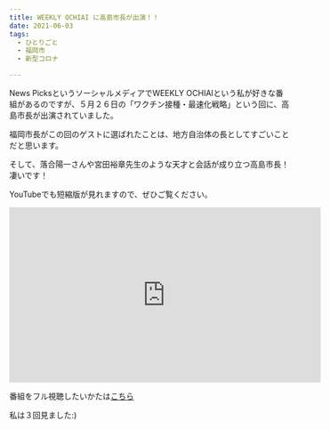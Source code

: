 ```yaml
---
title: WEEKLY OCHIAI に高島市長が出演！！
date: 2021-06-03
tags:
  - ひとりごと
  - 福岡市
  - 新型コロナ

---
```


News PicksというソーシャルメディアでWEEKLY OCHIAIという私が好きな番組があるのですが、５月２６日の「ワクチン接種・最速化戦略」という回に、高島市長が出演されていました。

福岡市長がこの回のゲストに選ばれたことは、地方自治体の長としてすごいことだと思います。

そして、落合陽一さんや宮田裕章先生のような天才と会話が成り立つ高島市長！凄いです！

YouTubeでも短縮版が見れますので、ぜひご覧ください。

<iframe width="560" height="315" src="https://www.youtube.com/embed/LpdktdHrsgk" title="YouTube video player" frameborder="0" allow="accelerometer; autoplay; clipboard-write; encrypted-media; gyroscope; picture-in-picture" allowfullscreen></iframe>

番組をフル視聴したいかたは[こちら](https://newspicks.com/live-movie/1278?invoker=ln_youtube_movie_seut210527_wo-wkcn-yt-com&utm_source=youtube&utm_medium=movie&utm_campaign=wo-wkcn-yt-com)

私は３回見ました:)
